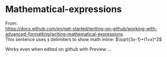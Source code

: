 # Mathematical-expressions
From:  
https://docs.github.com/en/get-started/writing-on-github/working-with-advanced-formatting/writing-mathematical-expressions  
This sentence uses `$` delimiters to show math inline:  $\sqrt{3x-1}+(1+x)^2$

Works even when edited on github with Preview ...
